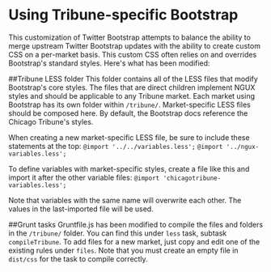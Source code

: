 # Using Tribune-specific Bootstrap
This customization of Twitter Bootstrap attempts to balance the ability to merge upstream Twitter Bootstrap updates with the ability to create custom CSS on a per-market basis. This custom CSS often relies on and overrides Bootstrap's standard styles. Here's what has been modified:


##Tribune LESS folder
This folder contains all of the LESS files that modify Bootstrap's core styles. The files that are direct children implement NGUX styles and should be applicable to any Tribune market. Each market using Bootstrap has its own folder within `/tribune/`. Market-specific LESS files should be composed here. By default, the Bootstrap docs reference the Chicago Tribune's styles.

When creating a new market-specific LESS file, be sure to include these statements at the top:
`@import '../../variables.less';`
`@import '../ngux-variables.less';`

To define variables with market-specific styles, create a file like this and import it after the other variable files:
`@import 'chicagotribune-variables.less';`

Note that variables with the same name will overwrite each other. The values in the last-imported file will be used.


##Grunt tasks
Gruntfile.js has been modified to compile the files and folders in the `/tribune/` folder. You can find this under `less` task, subtask `compileTribune`. To add files for a new market, just copy and edit one of the existing rules under `files`. Note that you must create an empty file in `dist/css` for the task to compile correctly.
